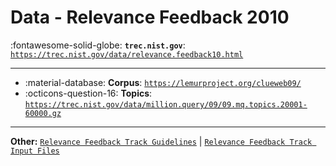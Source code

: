 # Data - Relevance Feedback 2010 

:fontawesome-solid-globe: **`trec.nist.gov`**: [`https://trec.nist.gov/data/relevance.feedback10.html`](https://trec.nist.gov/data/relevance.feedback10.html)

---

- :material-database: **Corpus**: [`https://lemurproject.org/clueweb09/`](https://lemurproject.org/clueweb09/)
- :octicons-question-16: **Topics**: [`https://trec.nist.gov/data/million.query/09/09.mq.topics.20001-60000.gz`](https://trec.nist.gov/data/million.query/09/09.mq.topics.20001-60000.gz)


---

**Other:** [`Relevance Feedback Track Guidelines`](https://trec.nist.gov/data/relevance.feedback/10/Guidelines10-final.pdf) | [`Relevance Feedback Track Input Files`](https://trec.nist.gov/data/relevance.feedback/10/RF2010.inputfiles.tar)
